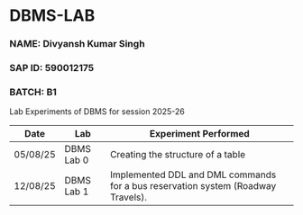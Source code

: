 # DBMS-LAB
### **NAME:** Divyansh Kumar Singh
### **SAP ID:** 590012175
### **BATCH:** B1
Lab Experiments of DBMS for session 2025-26

| Date       | Lab               | Experiment Performed                                                                 |
|------------|-------------------|--------------------------------------------------------------------------------------|
| 05/08/25   | DBMS Lab 0        | Creating the structure of a table     |
| 12/08/25   | DBMS Lab 1        | Implemented DDL and DML commands for a bus reservation system (Roadway Travels).     |

